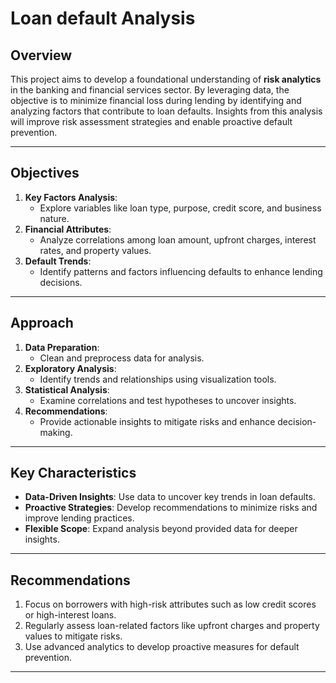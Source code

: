 # Loan default Analysis

## Overview
This project aims to develop a foundational understanding of **risk analytics** in the banking and financial services sector. By leveraging data, the objective is to minimize financial loss during lending by identifying and analyzing factors that contribute to loan defaults. Insights from this analysis will improve risk assessment strategies and enable proactive default prevention.

---

## Objectives
1. **Key Factors Analysis**:
   - Explore variables like loan type, purpose, credit score, and business nature.
2. **Financial Attributes**:
   - Analyze correlations among loan amount, upfront charges, interest rates, and property values.
3. **Default Trends**:
   - Identify patterns and factors influencing defaults to enhance lending decisions.

---

## Approach
1. **Data Preparation**:
   - Clean and preprocess data for analysis.
2. **Exploratory Analysis**:
   - Identify trends and relationships using visualization tools.
3. **Statistical Analysis**:
   - Examine correlations and test hypotheses to uncover insights.
4. **Recommendations**:
   - Provide actionable insights to mitigate risks and enhance decision-making.

---

## Key Characteristics
- **Data-Driven Insights**: Use data to uncover key trends in loan defaults.
- **Proactive Strategies**: Develop recommendations to minimize risks and improve lending practices.
- **Flexible Scope**: Expand analysis beyond provided data for deeper insights.

---

## Recommendations
1. Focus on borrowers with high-risk attributes such as low credit scores or high-interest loans.
2. Regularly assess loan-related factors like upfront charges and property values to mitigate risks.
3. Use advanced analytics to develop proactive measures for default prevention.

--- 
